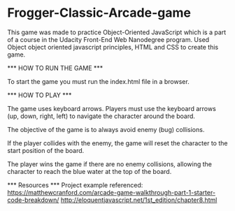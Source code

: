 Frogger-Classic-Arcade-game
===============================


This game was made to practice Object-Oriented JavaScript which is a part of a course in the Udacity Front-End Web Nanodegree program. Used Object object oriented javascript principles, HTML and CSS to create this game. 

*** HOW TO RUN THE GAME ***

To start the game you must run the index.html file in a browser.

*** HOW TO PLAY ***

The game uses keyboard arrows. Players must use the keyboard arrows (up, down, right, left) to navigate the character around the board.

The objective of the game is to always avoid enemy (bug) collisions.

If the player collides with the enemy, the game will reset the character to the start position of the board.

The player wins the game if there are no enemy collisions, allowing the character to reach the blue water at the top of the board.



*** Resources *** Project example referenced: https://matthewcranford.com/arcade-game-walkthrough-part-1-starter-code-breakdown/ http://eloquentjavascript.net/1st_edition/chapter8.html
